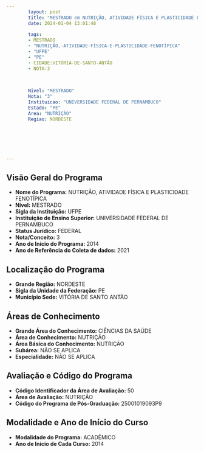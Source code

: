 ```yaml
---
        layout: post
        title: "MESTRADO em NUTRIÇÃO, ATIVIDADE FÍSICA E PLASTICIDADE FENOTÍPICA na UFPE  "
        date: 2024-01-04 13:01:48
     
        tags:
        - MESTRADO
        - "NUTRIÇÃO,-ATIVIDADE-FÍSICA-E-PLASTICIDADE-FENOTÍPICA"
        - "UFPE"
        - "PE"
        - CIDADE:VITÓRIA-DE-SANTO-ANTÃO
        - NOTA:3
        
       

        Nivel: "MESTRADO"
        Nota: "3"
        Instituicao: "UNIVERSIDADE FEDERAL DE PERNAMBUCO"
        Estado: "PE"
        Area: "NUTRIÇÃO"
        Regiao: NORDESTE
        
        
        
        
        
        
---
```

## Visão Geral do Programa
- **Nome do Programa:** NUTRIÇÃO, ATIVIDADE FÍSICA E PLASTICIDADE FENOTÍPICA
- **Nível:** MESTRADO
- **Sigla da Instituição:** UFPE
- **Instituição de Ensino Superior:** UNIVERSIDADE FEDERAL DE PERNAMBUCO
- **Status Jurídico:** FEDERAL
- **Nota/Conceito:** 3
- **Ano de Início do Programa:** 2014
- **Ano de Referência do Coleta de dados:** 2021

## Localização do Programa
- **Grande Região:** NORDESTE
- **Sigla da Unidade da Federação:** PE
- **Município Sede:** VITÓRIA DE SANTO ANTÃO

## Áreas de Conhecimento
- **Grande Área do Conhecimento:** CIÊNCIAS DA SAÚDE
- **Área de Conhecimento:** NUTRIÇÃO
- **Área Básica do Conhecimento:** NUTRIÇÃO
- **Subárea:** NÃO SE APLICA
- **Especialidade:** NÃO SE APLICA

## Avaliação e Código do Programa
- **Código Identificador da Área de Avaliação:** 50
- **Área de Avaliação:** NUTRIÇÃO
- **Código do Programa de Pós-Graduação:** 25001019093P9


## Modalidade e Ano de Início do Curso
- **Modalidade do Programa:** ACADÊMICO
- **Ano de Início de Cada Curso:** 2014
